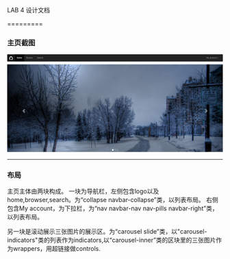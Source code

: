 LAB 4 设计文档

=========

### 主页截图

![截图](capture.png)

-------------------



### 布局
主页主体由两块构成。
一块为导航栏，左侧包含logo以及home,browser,search。为“collapse navbar-collapse”类，以列表布局。
右侧包含My account，为下拉栏，为“nav navbar-nav nav-pills navbar-right”类，以列表布局。

另一块是滚动展示三张图片的展示区。为“carousel slide”类，以"carousel-indicators"类的列表作为indicators,以“carousel-inner”类的区块里的三张图片作为wrappers，用超链接做controls.



